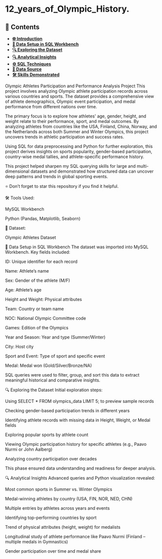 # 12_years_of_Olympic_History.

## 📑 Contents

- [**🌐 Introduction**](#-introduction)
- [**💾 Data Setup in SQL Workbench**](#-data-setup-in-sql-workbench)
- [**🔍 Exploring the Dataset**](#-exploring-the-dataset)
- [**🔍 Analytical Insights**](#-analytical-insights)
- [**⚙️ SQL Techniques**](#️-sql-techniques)
- [**📂 Data Source**](#-data-source)
- [**🛠️ Skills Demonstrated**](#️-skills-demonstrated)


Olympic Athletes Participation and Performance Analysis Project
This project involves analyzing Olympic athlete participation records across various countries and sports. The dataset provides a comprehensive view of athlete demographics, Olympic event participation, and medal performance from different nations over time.

The primary focus is to explore how athletes' age, gender, height, and weight relate to their performance, sport, and medal outcomes. By analyzing athletes from countries like the USA, Finland, China, Norway, and the Netherlands across both Summer and Winter Olympics, this project uncovers trends in athletic participation and success rates.

Using SQL for data preprocessing and Python for further exploration, this project derives insights on sports popularity, gender-based participation, country-wise medal tallies, and athlete-specific performance history.

This project helped sharpen my SQL querying skills for large and multi-dimensional datasets and demonstrated how structured data can uncover deep patterns and trends in global sporting events.

⭐ Don’t forget to star this repository if you find it helpful.

🛠️ Tools Used:

MySQL Workbench

Python (Pandas, Matplotlib, Seaborn)

📂 Dataset:

Olympic Athletes Dataset

💾 Data Setup in SQL Workbench
The dataset was imported into MySQL Workbench. Key fields included:

ID: Unique identifier for each record

Name: Athlete’s name

Sex: Gender of the athlete (M/F)

Age: Athlete’s age

Height and Weight: Physical attributes

Team: Country or team name

NOC: National Olympic Committee code

Games: Edition of the Olympics

Year and Season: Year and type (Summer/Winter)

City: Host city

Sport and Event: Type of sport and specific event

Medal: Medal won (Gold/Silver/Bronze/NA)

SQL queries were used to filter, group, and sort this data to extract meaningful historical and comparative insights.

🔍 Exploring the Dataset
Initial exploration steps:

Using SELECT * FROM olympics_data LIMIT 5; to preview sample records

Checking gender-based participation trends in different years

Identifying athlete records with missing data in Height, Weight, or Medal fields

Exploring popular sports by athlete count

Viewing Olympic participation history for specific athletes (e.g., Paavo Nurmi or John Aalberg)

Analyzing country participation over decades

This phase ensured data understanding and readiness for deeper analysis.

🔍 Analytical Insights
Advanced queries and Python visualization revealed:

Most common sports in Summer vs. Winter Olympics

Medal-winning athletes by country (USA, FIN, NOR, NED, CHN)

Multiple entries by athletes across years and events

Identifying top-performing countries by sport

Trend of physical attributes (height, weight) for medalists

Longitudinal study of athlete performance like Paavo Nurmi (Finland – multiple medals in Gymnastics)

Gender participation over time and medal share





